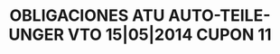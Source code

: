 ---
layout: asset
title: OBLIGACIONES ATU AUTO-TEILE-UNGER VTO 15|05|2014 CUPON 11
isin: XS0548968592
---